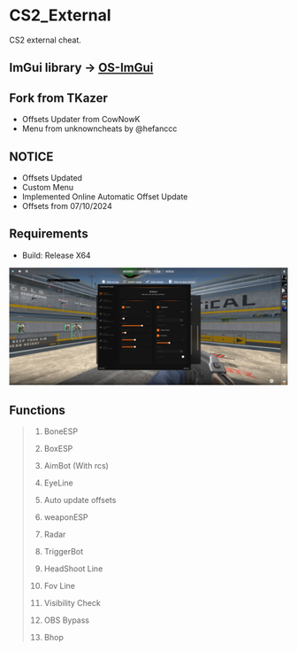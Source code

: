 # CS2_External 
CS2 external cheat.

## ImGui library -> [OS-ImGui](https://github.com/TKazer/OS-ImGui)

## Fork from TKazer
- Offsets Updater from CowNowK
- Menu from unknowncheats by @hefanccc

## NOTICE
- Offsets Updated
- Custom Menu
- Implemented Online Automatic Offset Update
- Offsets from 07/10/2024

## Requirements
- Build: Release X64

<img src="https://raw.githubusercontent.com/E0x00000/CS2_External/master/imagem_2024-06-14_140642544.png" width="1200" />

## Functions

> 1. BoneESP
>
> 2. BoxESP
>
> 3. AimBot (With rcs)
>
> 4. EyeLine
>
> 5. Auto update offsets
>
> 6. weaponESP
>
> 7. Radar
>
> 8. TriggerBot
>
> 9. HeadShoot Line
>
> 10. Fov Line
>
> 11. Visibility Check
>
> 12. OBS Bypass
>
> 13. Bhop

